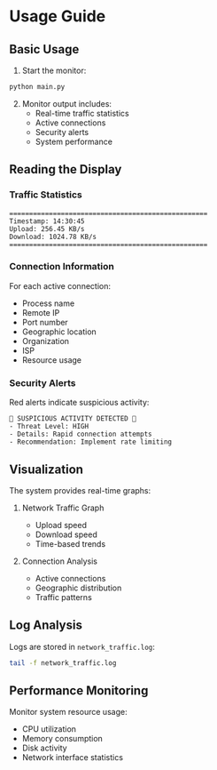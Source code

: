 # Usage Guide

## Basic Usage

1. Start the monitor:
```bash
python main.py
```

2. Monitor output includes:
   - Real-time traffic statistics
   - Active connections
   - Security alerts
   - System performance

## Reading the Display

### Traffic Statistics
```
==================================================
Timestamp: 14:30:45
Upload: 256.45 KB/s
Download: 1024.78 KB/s
==================================================
```

### Connection Information
For each active connection:
- Process name
- Remote IP
- Port number
- Geographic location
- Organization
- ISP
- Resource usage

### Security Alerts
Red alerts indicate suspicious activity:
```
🚨 SUSPICIOUS ACTIVITY DETECTED 🚨
- Threat Level: HIGH
- Details: Rapid connection attempts
- Recommendation: Implement rate limiting
```

## Visualization

The system provides real-time graphs:
1. Network Traffic Graph
   - Upload speed
   - Download speed
   - Time-based trends

2. Connection Analysis
   - Active connections
   - Geographic distribution
   - Traffic patterns

## Log Analysis

Logs are stored in `network_traffic.log`:
```bash
tail -f network_traffic.log
```

## Performance Monitoring

Monitor system resource usage:
- CPU utilization
- Memory consumption
- Disk activity
- Network interface statistics
